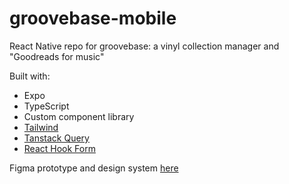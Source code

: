 # groovebase-mobile
React Native repo for groovebase: a vinyl collection manager and "Goodreads for music"

Built with:
- Expo
- TypeScript
- Custom component library
- [Tailwind](https://tailwindcss.com/)
- [Tanstack Query](https://tanstack.com/query)
- [React Hook Form](https://react-hook-form.com/)

Figma prototype and design system [here](https://www.figma.com/file/vv9FofvMxjcbMt2PwY2uiM/Vinyl-App?type=design&mode=design&t=jG5Ym1TrIAeteH5F-1)



